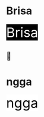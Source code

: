 # Brisa

<span style="color: #FFFFFF; font-size: 36px; background-color: #000000;">Brisa</span>

🤑
---
 


# ngga


<span style="color: #000000; font-size: 36px; background-color: #FFFFFF;">ngga </span>